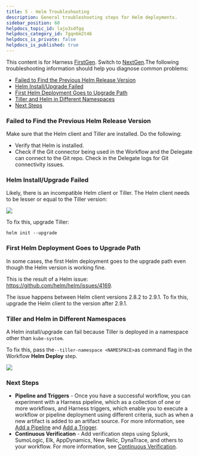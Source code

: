 ```yaml
---
title: 5 - Helm Troubleshooting
description: General troubleshooting steps for Helm deployments.
sidebar_position: 60
helpdocs_topic_id: lajo3sdfgq
helpdocs_category_id: 7gqn6m2t46
helpdocs_is_private: false
helpdocs_is_published: true
---
```


This content is for Harness [FirstGen](../../../getting-started/harness-first-gen-vs-harness-next-gen.md). Switch to [NextGen](../../../continuous-delivery/onboard-cd/cd-quickstarts/native-helm-quickstart.md).The following troubleshooting information should help you diagnose common problems:

* [Failed to Find the Previous Helm Release Version](5-helm-troubleshooting.md#failed-to-find-the-previous-helm-release-version)
* [Helm Install/Upgrade Failed](5-helm-troubleshooting.md#helm-install-upgrade-failed)
* [First Helm Deployment Goes to Upgrade Path](5-helm-troubleshooting.md#first-helm-deployment-goes-to-upgrade-path)
* [Tiller and Helm in Different Namespaces](5-helm-troubleshooting.md#tiller-and-helm-in-different-namespaces)
* [Next Steps](5-helm-troubleshooting.md#next-steps)

### Failed to Find the Previous Helm Release Version

Make sure that the Helm client and Tiller are installed. Do the following:

* Verify that Helm is installed.
* Check if the Git connector being used in the Workflow and the Delegate can connect to the Git repo. Check in the Delegate logs for Git connectivity issues.

### Helm Install/Upgrade Failed

Likely, there is an incompatible Helm client or Tiller. The Helm client needs to be lesser or equal to the Tiller version:

![](./static/5-helm-troubleshooting-00.png)

To fix this, upgrade Tiller:

`helm init --upgrade`

### First Helm Deployment Goes to Upgrade Path

In some cases, the first Helm deployment goes to the upgrade path even though the Helm version is working fine.

This is the result of a Helm issue: <https://github.com/helm/helm/issues/4169>.

The issue happens between Helm client versions 2.8.2 to 2.9.1. To fix this, upgrade the Helm client to the version after 2.9.1.

### Tiller and Helm in Different Namespaces

A Helm install/upgrade can fail because Tiller is deployed in a namespace other than `kube-system`.

To fix this, pass the`--tiller-namespace <NAMESPACE>`as command flag in the Workflow **Helm Deploy** step.

![](./static/5-helm-troubleshooting-01.png)

### Next Steps

* **Pipeline and Triggers** - Once you have a successful workflow, you can experiment with a Harness pipeline, which as a collection of one or more workflows, and Harness triggers, which enable you to execute a workflow or pipeline deployment using different criteria, such as when a new artifact is added to an artifact source. For more information, see [Add a Pipeline](../model-cd-pipeline/pipelines/pipeline-configuration.md) and [Add a Trigger](../model-cd-pipeline/triggers/add-a-trigger-2.md).
* **Continuous Verification** - Add verification steps using Splunk, SumoLogic, Elk, AppDynamics, New Relic, DynaTrace, and others to your workflow. For more information, see [Continuous Verification](../continuous-verification/continuous-verification-overview/concepts-cv/what-is-cv.md).

